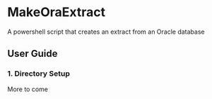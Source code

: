 # MakeOraExtract
A powershell script that creates an extract from an Oracle database

## User Guide

### 1. Directory Setup
More to come